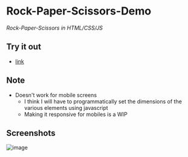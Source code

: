 # Rock-Paper-Scissors-Demo

_Rock-Paper-Scissors in HTML/CSS/JS_

## Try it out

- [link](https://riboney.github.io/Rock-Paper-Scissors-Demo/) 

## Note

- Doesn't work for mobile screens
  - I think I will have to programmatically set the dimensions of the various elements using javascript
  - Making it responsive for mobiles is a WIP

## Screenshots

![image](https://user-images.githubusercontent.com/14286113/160484750-4f446036-64d5-4951-956f-7e47999e5b4b.png)


